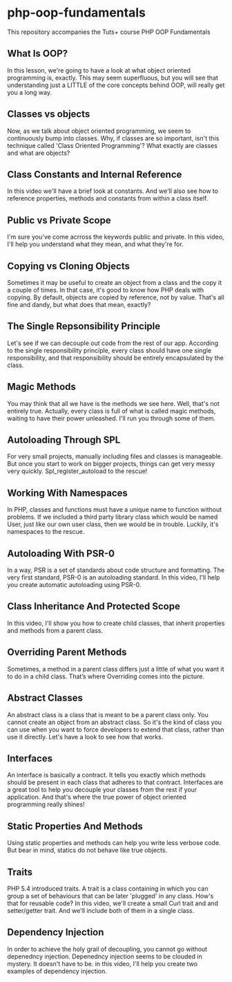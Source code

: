 php-oop-fundamentals
====================

This repository accompanies the Tuts+ course PHP OOP Fundamentals

What Is OOP?
------------
In this lesson, we're going to have a look at what object oriented programming is, exactly. This may seem superfluous, but you will see that understanding just a LITTLE of the core concepts behind OOP, will really get you a long way. 

Classes vs objects
------------------
Now, as we talk about object oriented programming, we seem to continuously bump into classes. Why, if classes are so important, isn't this technique called 'Class Oriented Programming'? What exactly are classes and what are objects? 

Class Constants and Internal Reference
--------------------------------------
In this video we'll have a brief look at constants. And we'll also see how to reference properties, methods and constants from within a class itself.

Public vs Private Scope
-----------------------
I'm sure you've come acrross the keywords public and private. In this video, I'll help you understand what they mean, and what they're for.

Copying vs Cloning Objects
--------------------------
Sometimes it may be useful to create an object from a class and the copy it a couple of times. In that case, it's good to know how PHP deals with copying. By default, objects are copied by reference, not by value. That's all fine and dandy, but what does that mean, exactly? 

The Single Repsonsibility Principle
-----------------------------------
Let's see if we can decouple out code from the rest of our app. According to the single responsibility principle, every class should have one single responsibility, and that responsibility should be entirely encapsulated by the class. 

Magic Methods
-------------
You may think that all we have is the methods we see here. Well, that's not entirely true. Actually, every class is full of what is called magic methods, waiting to have their power unleashed. I'll run you through some of them.

Autoloading Through SPL
-----------------------
For very small projects, manually including files and classes is manageable. But once you start to work on bigger projects, things can get very messy very quickly. Spl_register_autoload to the rescue!

Working With Namespaces
-----------------------
In PHP, classes and functions must have a unique name to function without problems. If we included a third party library class which would be named User, just like our own user class, then we would be in trouble. Luckily, it's namespaces to the rescue.

Autoloading With PSR-0
----------------------
In a way, PSR is a set of standards about code structure and formatting. The very first standard, PSR-0 is an autoloading standard. In this video, I'll help you create automatic autoloading using PSR-0.

Class Inheritance And Protected Scope
-------------------------------------
In this video, I'll show you how to create child classes, that inherit properties and methods from a parent class.  

Overriding Parent Methods
-------------------------
Sometimes, a method in a parent class differs just a little of what you want it to do in a child class. That’s where Overriding comes into the picture.

Abstract Classes
----------------
An abstract class is a class that is meant to be a parent class only. You cannot create an object from an abstract class. So it's the kind of class you can use when you want to force developers to extend that class, rather than use it directly. Let's have a look to see how that works.

Interfaces
----------
An interface is basically a contract. It tells you exactly which methods should be present in each class that adheres to that contract. Interfaces are a great tool to help you decouple your classes from the rest if your application. And that's where the true power of object oriented programming really shines! 

Static Properties And Methods
-----------------------------
Using static properties and methods can help you write less verbose code. But bear in mind, statics do not behave like true objects.

Traits
------
PHP 5.4 introduced traits. A trait is a class containing in which you can group a set of behaviours that can be later 'plugged' in any class. How's that for reusable code? In this video, we'll create a small Curl trait and and setter/getter trait. And we'll include both of them in a single class. 

Dependency Injection
--------------------
In order to achieve the holy grail of decoupling, you cannot go without depenedncy injection. Depenedncy injection seems to be clouded in mystery. It doesn't have to be. in this video, I'll help you create two examples of dependency injection. 
